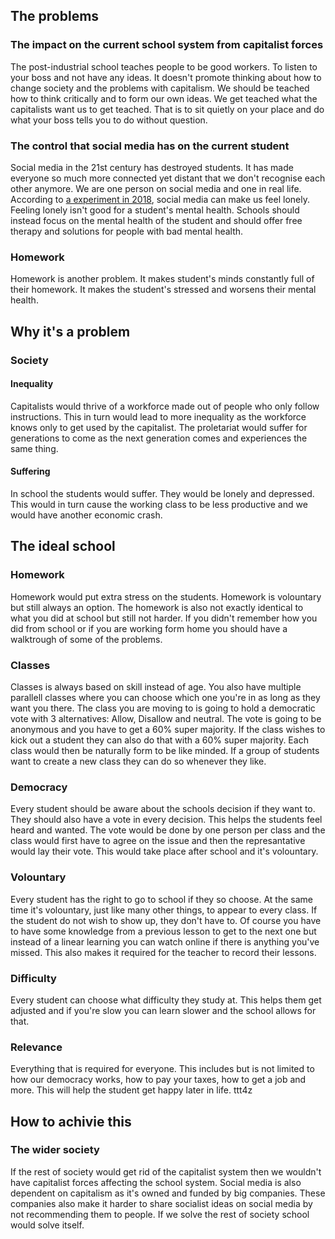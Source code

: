 ## The problems

### The impact on the current school system from capitalist forces
The post-industrial school teaches people to be good workers. To listen to your boss and not have any ideas. It doesn't promote thinking about how to change society and the problems with capitalism.  We should be teached how to think critically and to form our own ideas. We get teached what the capitalists want us to get teached. That is to sit quietly on your place and do what your boss tells you to do without question.

### The control that social media has on the current student 
Social media in the 21st century has destroyed students. It has made everyone so much more  connected yet distant that we don't recognise each other anymore. We are one person on social media and one in real life. According to [a experiment in 2018](https://guilfordjournals.com/doi/10.1521/jscp.2018.37.10.751), social media can make us feel lonely. Feeling lonely isn't good for a student's mental health. Schools should instead focus on the mental health of the student and should offer free therapy and solutions for people with bad mental health.

### Homework
Homework is another problem. It makes student's minds constantly full of their homework. It makes the student's stressed and worsens their mental health.

## Why it's a problem

### Society

#### Inequality
Capitalists would thrive of a workforce made out of people who only follow instructions. This in turn would lead to more inequality as the workforce knows only to get used by the capitalist. The proletariat would suffer for generations to come as the next generation comes and experiences the same thing.  

#### Suffering
In school the students would suffer. They would be lonely and depressed. This would in turn cause the working class to be less productive and we would have another economic crash.

## The ideal school

### Homework
Homework would put extra stress on the students. Homework is volountary but still always an option. The homework is also not exactly identical to what you did at school but still not harder. If you didn't remember how you did from school or if you are working form home you should have a walktrough of some of the problems.

### Classes
Classes is always based on skill instead of age. You also have multiple parallell classes where you can choose which one you're in as long as they want you there. The class you are moving to is  going to hold a democratic vote with 3 alternatives: Allow, Disallow and neutral. The vote is going to be anonymous and you have to get a 60% super majority. If the class wishes to kick out a student they can also do that with a 60% super majority. Each class would then be naturally form to be like minded. If a group of students want to create a new class they can do so whenever they like.

### Democracy
Every student should be aware about the schools decision if they want to. They should also have a vote in every decision. This helps the students feel heard and wanted. The vote would be done by one person per class and the class would first have to agree on the issue and then the represantative would lay their vote. This would take place after school and it's volountary.

### Volountary
Every student has the right to go to school if they so choose. At the same time it's volountary, just like many other things, to appear to every class. If the student do not wish to show up, they don't have to. Of course you have to have some knowledge from a previous lesson to get to the next one but instead of a linear learning you can watch online if there is anything you've missed. This also makes it required for the teacher to record their lessons.

### Difficulty
Every student can choose what difficulty they study at. This helps them get adjusted and if you're slow you can learn slower and the school allows for that.

### Relevance
Everything that is required for everyone. This includes but is not limited to how our democracy works, how to pay your taxes, how to get a job and more. This will help the student get happy later in life. ttt4z

## How to achivie this

### The wider society
If the rest of society would get rid of the capitalist system then we wouldn't have capitalist forces affecting the school system. Social media is also dependent on capitalism as it's owned and funded by big companies. These companies also make it harder to share socialist ideas on social media by not recommending them to people. If we solve the rest of society school would solve itself. 


